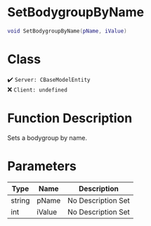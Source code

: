 # SetBodygroupByName
```lua
void SetBodygroupByName(pName, iValue)
```
# Class
✔️ `Server: CBaseModelEntity`  
❌ `Client: undefined`  

# Function Description
Sets a bodygroup by name.
# Parameters
Type|Name|Description
--|--|--
string|pName|No Description Set
int|iValue|No Description Set
